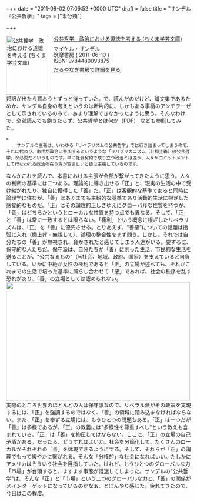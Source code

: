 
+++
date = "2011-09-02 07:09:52 +0000 UTC"
draft = false
title = "サンデル 『公共哲学』"
tags = ["未分類"]

+++
<div class="mm-middle" style="margin-bottom:0px;"><div class="mm-image" style="float:left;"><a href="http://www.amazon.co.jp/exec/obidos/ASIN/4480093877/bestylesnet-22/ref=nosim" target="_blank"><img src="http://ecx.images-amazon.com/images/I/41173sflqXL._SL160_.jpg" alt="公共哲学　政治における道徳を考える (ちくま学芸文庫)" title="公共哲学　政治における道徳を考える (ちくま学芸文庫)" width="114" height="160" border="0"/></a></div><div class="mm-content" style="float:left;margin-left:15px;line-height:120%"><div class="mm-title" style="line-height:120%"><a href="http://www.amazon.co.jp/exec/obidos/ASIN/4480093877/bestylesnet-22/ref=nosim" target="_blank">公共哲学　政治における道徳を考える (ちくま学芸文庫)</a></div><div class="mm-detail" style="margin-top:10px;">マイケル・サンデル<br/>筑摩書房 ( 2011-06-10 )<br/>ISBN: 9784480093875<br/><div style="margin:7px 0px"><a href="http://mediamarker.net/u/daruyanagi/?asin=4480093877" target="_blank">だるやなぎ書房で詳細を見る</a></div></div></div><div style="clear:left"></div></div>邦訳が出たら買おうとずっと待っていた。で、読んだのだけど、論文集であるためか、サンデル自身の考えというのは断片的に、しかもある事柄のアンチテーゼとして示されているのみで、あまり理解できなかったように思う。そんなわけで、全部読んでも飽きたらず、<a href="http://mitizane.ll.chiba-u.jp/metadb/up/ReCPAcoe/keynote-yamawakinaoshi.pdf">公共哲学とは何か（PDF）</a> なども参照してみた。

    >
        サンデルの主張は、いわゆる「リベラリズムの公共哲学」では行き詰まってしまうので、それに代わり、市民が政治に参加するというような「リパブリカニズム（共和主義）の公共哲学」が必要だというものです。単に社会契約で成り立つ政治とは違う、人々がコミットメントして行なわれる政治の在り方が望ましいと彼は主張しているのです。

    
なんかこれを読んで、本書における主張が全部が繋がってきたように思う。人々の判断の基準には二つある。理論的に導き出せる「正」と、現実の生活の中で受け継がれたり、独自に獲得した「善」だ。「正」は客観的な基準であると同時に論理学に住むが、「善」はあくまでも主観的な基準であり活動的生活に根ざした感覚的なものだ。「正」はその論理的正しさゆえにグローバルな性質を持つが、「善」はどちらかというとローカルな性質を持つ点でも異なる。そして、「正」と「善」は常に一致するとは限らない。「権利」という概念に根ざしたリベラリズムは、「正」を「善」に優先させる。とりあえず、"善悪"についての話題は括弧に入れ（棚上げ・無視して）、論理の整合性をまず問う。しかし、それでは自分たちの「善」が無視され、脅かされたと感じてしまう人達がいる。要するに、保守的な人たちだ。保守派は、自分たちが「善」に則った生活、市民的な生活を送ることが、"公共なるもの"（≒社会、地域、政府、国家）を支えていると自負している。いかに中絶が女性の権利であると「正」の立場が述べても、それがこれまでの生活で培った基準に照らし合わせて「悪」であれば、社会の秩序を乱す恐れがあり、「善」の立場としては認められない。<a href="http://blog.daruyanagi.net/archives/173/attachment/20100511075010219" rel="attachment wp-att-174"><img src="http://blog.daruyanagi.net/wp-content/uploads/2011/09/20100511075010219-500x324.jpg" alt="" title="20100511075010219" width="500" height="324" class="alignnone size-medium wp-image-174"/></a>実際のところ世界のほとんどの人は保守派なので、リベラル派がその政策を実現するには、「正」を強調するのではなく、「善」の領域に踏み込まなければならない。また、「正」を奉ずる立場には、もうひとつの問題もある。「正」は一つだが「善」は多様であるが、「正」の教義には"多様性を尊重すべし"という教えも含まれている。「正」は「善」を抑圧してはならない。ここに、「正」の立場の自己矛盾がある。だったら、どうすればよいか。社会を分節化して、たくさんのローカルがそれぞれの「善」を体現できるようにする。そして、それらが「正」の論理でもって緩やかに繋がれる。そんな「分権的」な社会になればいい。たしかにアメリカはそういう社会を目指していた。けれど、もうひとつのグローバルな力「市場」が台頭すると、ますます事態が混迷してしまった。サンデルの"公共哲学"は、そんな「正」と「市場」という二つのグローバルな力と、「善」の関係がメインターゲットになっているのかなぁ、とぼんやり感じた。疲れてきたので、今日はこの程度。


